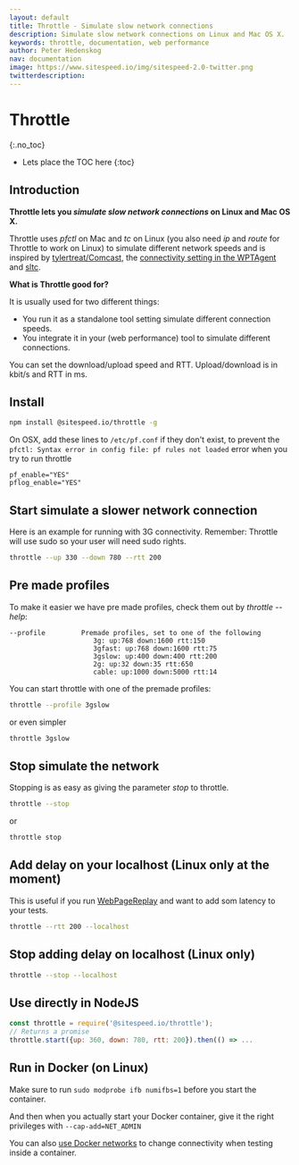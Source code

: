 ```yaml
---
layout: default
title: Throttle - Simulate slow network connections
description: Simulate slow network connections on Linux and Mac OS X.
keywords: throttle, documentation, web performance
author: Peter Hedenskog
nav: documentation
image: https://www.sitespeed.io/img/sitespeed-2.0-twitter.png
twitterdescription:
---
```


# Throttle
{:.no_toc}

* Lets place the TOC here
{:toc}

## Introduction

**Throttle lets you *simulate slow network connections* on Linux and Mac OS X.**

Throttle uses *pfctl* on Mac and *tc* on Linux (you also need *ip* and *route* for Throttle to work on Linux) to simulate different network speeds and is inspired by [tylertreat/Comcast](https://github.com/tylertreat/Comcast), the [connectivity setting in the WPTAgent](https://github.com/WPO-Foundation/wptagent/blob/master/internal/traffic_shaping.py) and [sltc](https://github.com/sitespeedio/sltc).

**What is Throttle good for?**

It is usually used for two different things:

 - You run it as a standalone tool setting simulate different connection speeds.
 - You integrate it in your (web performance) tool to simulate different connections.

You can set the download/upload speed and RTT. Upload/download is in kbit/s and RTT in ms.


## Install

```bash
npm install @sitespeed.io/throttle -g
```

On OSX, add these lines to ```/etc/pf.conf``` if they don't exist, to prevent the ```pfctl: Syntax error in config file: pf rules not loaded``` error when you try to run throttle

```shell
pf_enable="YES"
pflog_enable="YES"
```

## Start simulate a slower network connection

Here is an example for running with 3G connectivity. Remember: Throttle will use sudo so your user will need
sudo rights.

```bash
throttle --up 330 --down 780 --rtt 200
```

## Pre made profiles
To make it easier we have pre made profiles, check them out by *throttle --help*:

```shell
--profile         Premade profiles, set to one of the following
                     3g: up:768 down:1600 rtt:150
                     3gfast: up:768 down:1600 rtt:75
                     3gslow: up:400 down:400 rtt:200
                     2g: up:32 down:35 rtt:650
                     cable: up:1000 down:5000 rtt:14
```

You can start throttle with one of the premade profiles:

```bash
throttle --profile 3gslow
```

or even simpler
```bash
throttle 3gslow
```

## Stop simulate the network
Stopping is as easy as giving the parameter *stop* to throttle.

```bash
throttle --stop
```

or

```bash
throttle stop
```

## Add delay on your localhost (Linux only at the moment)
This is useful if you run [WebPageReplay](https://github.com/catapult-project/catapult/blob/master/web_page_replay_go/README.md) and want to add som latency to your tests.

```bash
throttle --rtt 200 --localhost
```

## Stop adding delay on localhost (Linux only)

```bash
throttle --stop --localhost
```

## Use directly in NodeJS


```javascript
const throttle = require('@sitespeed.io/throttle');
// Returns a promise
throttle.start({up: 360, down: 780, rtt: 200}).then(() => ...
```

## Run in Docker (on Linux)

Make sure to run ```sudo modprobe ifb numifbs=1``` before you start the container.

And then when you actually start your Docker container, give it the right privileges with ```--cap-add=NET_ADMIN```

You can also [use Docker networks]({{site.baseurl}}/documentation/sitespeed.io/connectivity/#docker-networks) to change connectivity when testing inside a container.
